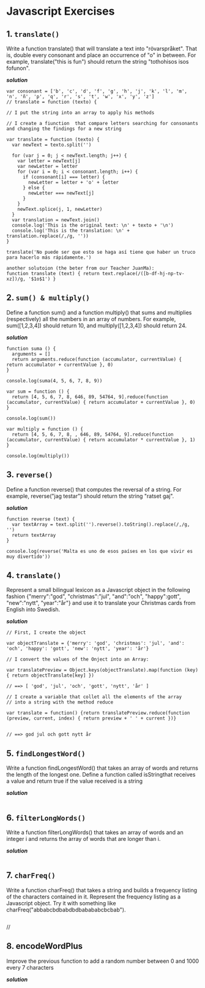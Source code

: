 # Javascript Exercises

## 1. `translate()`

Write a function translate() that will translate a text into "rövarspråket". That is, double every consonant and place an occurrence of "o" in between. For example, translate("this is fun") should return the string "tothohisos isos fofunon".

***solution***

```
var consonant = ['b', 'c', 'd', 'f', 'g', 'h', 'j', 'k', 'l', 'm', 'n', 'ñ', 'p', 'q', 'r', 's', 't', 'w', 'x', 'y', 'z']
// translate = function (texto) {

// I put the string into an array to apply his methods

// I create a fiunction  that compare letters searching for consonants and changing the findings for a new string

var translate = function (texto) {
  var newText = texto.split('')

  for (var j = 0; j < newText.length; j++) {
    var letter = newText[j]
    var newLetter = letter
    for (var i = 0; i < consonant.length; i++) {
      if (consonant[i] === letter) {
        newLetter = letter + 'o' + letter
      } else {
        newLetter === newText[j]
      }
    }
    newText.splice(j, 1, newLetter)
  }
  var translation = newText.join()
  console.log('This is the original text: \n' + texto + '\n')
  console.log('This is the translation: \n' + translation.replace(/,/g, ''))
}

translate('No puede ser que esto se haga así tiene que haber un truco para hacerlo más rápidamente.')

another solutoion (the beter from our Teacher JuanMa):
function translate (text) { return text.replace(/([b-df-hj-np-tv-xz])/g, '$1o$1') }
```


## 2. `sum() & multiply()`

Define a function sum() and a function multiply() that sums and multiplies (respectively) all the numbers in an array of numbers. For example, sum([1,2,3,4]) should return 10, and multiply([1,2,3,4]) should return 24.

***solution***

```
function suma () {
  arguments = []
  return arguments.reduce(function (accumulator, currentValue) { return accumulator + currentValue }, 0)
}

console.log(suma(4, 5, 6, 7, 8, 9))

var sum = function () {
  return [4, 5, 6, 7, 8, 646, 89, 54764, 9].reduce(function (accumulator, currentValue) { return accumulator + currentValue }, 0)
}

console.log(sum())

var multiply = function () {
  return [4, 5, 6, 7, 8, , 646, 89, 54764, 9].reduce(function (accumulator, currentValue) { return accumulator * currentValue }, 1)
}

console.log(multiply())

```


## 3. `reverse()`

Define a function reverse() that computes the reversal of a string. For example, reverse("jag testar") should return the string "ratset gaj".

***solution***

```
function reverse (text) {
  var textArray = text.split('').reverse().toString().replace(/,/g, '')
  return textArray
}

console.log(reverse('Malta es uno de esos países en los que vivir es muy divertido'))
```


## 4. `translate()` 

Represent a small bilingual lexicon as a Javascript object in the following fashion {"merry":"god", "christmas":"jul", "and":"och", "happy":gott", "new":"nytt", "year":"år"} and use it to translate your Christmas cards from English into Swedish.

***solution***

```
// First, I create the object

var objectTranslate = {'merry': 'god', 'christmas': 'jul', 'and': 'och', 'happy': 'gott', 'new': 'nytt', 'year': 'år'}

// I convert the values of the Onject into an Array:

var translatePreview = Object.keys(objectTranslate).map(function (key) { return objectTranslate[key] })

// ==> [ 'god', 'jul', 'och', 'gott', 'nytt', 'år' ]

// I create a variable that collet all the elements of the array
// into a string with the method reduce

var translate = function() {return translatePreview.reduce(function (preview, current, index) { return preview + ' ' + current })}


// ==> god jul och gott nytt år
```


## 5. `findLongestWord()`

Write a function findLongestWord() that takes an array of words and returns the length of the longest one.
Define a function called ​isString​ that receives a value and return true if the value received is a string

***solution***

```oooo
```


## 6. `filterLongWords()`

Write a function filterLongWords() that takes an array of words and an integer i and returns the array of words that are longer than i.

***solution***

```oooo
```


## 7. `charFreq()`


Write a function charFreq() that takes a string and builds a frequency listing of the characters contained in it. Represent the frequency listing as a Javascript object. Try it with something like charFreq("abbabcbdbabdbdbabababcbcbab").


```+++++
```

// 

## 8. encodeWordPlus

Improve the previous function to add a random number between 0 and 1000 every 7 characters

***solution***

```00000000 
```


